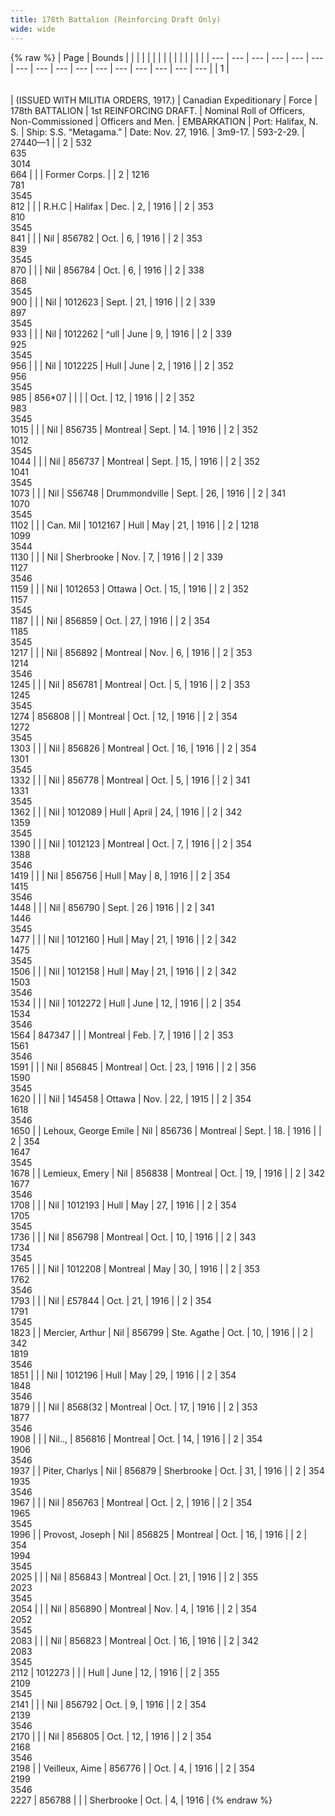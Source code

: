 ```yaml
---
title: 178th Battalion (Reinforcing Draft Only)
wide: wide
---
```


{% raw %}
| Page | Bounds | | | | | | | | | | | | | | |
| --- | --- | --- | --- | --- | --- | --- | --- | --- | --- | --- | --- | --- | --- | --- | --- |
| 1 | <br><br><br> | (ISSUED WITH MILITIA ORDERS, 1917.) | Canadian Expeditionary | Force | 178th BATTALION | 1st REINFORCING DRAFT. | Nominal Roll of Officers, Non-Commissioned | Officers and Men. | EMBARKATION | Port: Halifax, N. S. | Ship: S.S. “Metagama.” | Date: Nov. 27, 1916. | 3m9-17. | 593-2-29. | 27440—1 |
| 2 | 532<br>635<br>3014<br>664 |  |  | Former Corps. |
| 2 | 1216<br>781<br>3545<br>812 |  |  | R.H.C  | Halifax  | Dec. | 2, | 1916 |
| 2 | 353<br>810<br>3545<br>841 |  |  | Nil  | 856782 | Oct. | 6, | 1916 |
| 2 | 353<br>839<br>3545<br>870 |  |  | Nil  | 856784 | Oct. | 6, | 1916 |
| 2 | 338<br>868<br>3545<br>900 |  |  | Nil  | 1012623 | Sept. | 21, | 1916 |
| 2 | 339<br>897<br>3545<br>933 |  |  | Nil  | 1012262 | ^ull  | June | 9, | 1916 |
| 2 | 339<br>925<br>3545<br>956 |  |  | Nil  | 1012225 | Hull  | June | 2, | 1916 |
| 2 | 352<br>956<br>3545<br>985 | 856*07 |  |  |  | Oct. | 12, | 1916 |
| 2 | 352<br>983<br>3545<br>1015 |  |  | Nil  | 856735 | Montreal  | Sept. | 14. | 1916 |
| 2 | 352<br>1012<br>3545<br>1044 |  |  | Nil  | 856737 | Montreal  | Sept. | 15, | 1916 |
| 2 | 352<br>1041<br>3545<br>1073 |  |  | Nil  | S56748 | Drummondville | Sept. | 26, | 1916 |
| 2 | 341<br>1070<br>3545<br>1102 |  |  | Can. Mil  | 1012167 | Hull  | May | 21, | 1916 |
| 2 | 1218<br>1099<br>3544<br>1130 |  |  | Nil  | Sherbrooke  | Nov. | 7, | 1916 |
| 2 | 339<br>1127<br>3546<br>1159 |  |  | Nil  | 1012653 | Ottawa  | Oct. | 15, | 1916 |
| 2 | 352<br>1157<br>3545<br>1187 |  |  | Nil  | 856859 | Oct. | 27, | 1916 |
| 2 | 354<br>1185<br>3545<br>1217 |  |  | Nil  | 856892 | Montreal  | Nov. | 6, | 1916 |
| 2 | 353<br>1214<br>3546<br>1245 |  |  | Nil  | 856781 | Montreal  | Oct. | 5, | 1916 |
| 2 | 353<br>1245<br>3545<br>1274 | 856808 |  |  | Montreal  | Oct. | 12, | 1916 |
| 2 | 354<br>1272<br>3545<br>1303 |  |  | Nil  | 856826 | Montreal  | Oct. | 16, | 1916 |
| 2 | 354<br>1301<br>3545<br>1332 |  |  | Nil  | 856778 | Montreal  | Oct. | 5, | 1916 |
| 2 | 341<br>1331<br>3545<br>1362 |  |  | Nil  | 1012089 | Hull  | April | 24, | 1916 |
| 2 | 342<br>1359<br>3545<br>1390 |  |  | Nil  | 1012123 | Montreal  | Oct. | 7, | 1916 |
| 2 | 354<br>1388<br>3546<br>1419 |  |  | Nil  | 856756 | Hull  | May | 8, | 1916 |
| 2 | 354<br>1415<br>3546<br>1448 |  |  | Nil  | 856790 | Sept. | 26 | 1916 |
| 2 | 341<br>1446<br>3545<br>1477 |  |  | Nil  | 1012160 | Hull  | May | 21, | 1916 |
| 2 | 342<br>1475<br>3545<br>1506 |  |  | Nil  | 1012158 | Hull  | May | 21, | 1916 |
| 2 | 342<br>1503<br>3546<br>1534 |  |  | Nil  | 1012272 | Hull  | June | 12, | 1916 |
| 2 | 354<br>1534<br>3546<br>1564 | 847347 |  |  | Montreal  | Feb. | 7, | 1916 |
| 2 | 353<br>1561<br>3546<br>1591 |  |  | Nil  | 856845 | Montreal  | Oct. | 23, | 1916 |
| 2 | 356<br>1590<br>3545<br>1620 |  |  | Nil  | 145458 | Ottawa  | Nov. | 22, | 1915 |
| 2 | 354<br>1618<br>3546<br>1650 |  | Lehoux, George Emile  | Nil  | 856736 | Montreal  | Sept. | 18. | 1916 |
| 2 | 354<br>1647<br>3545<br>1678 |  | Lemieux, Emery  | Nil  | 856838 | Montreal  | Oct. | 19, | 1916 |
| 2 | 342<br>1677<br>3546<br>1708 |  |  | Nil  | 1012193 | Hull  | May | 27, | 1916 |
| 2 | 354<br>1705<br>3545<br>1736 |  |  | Nil  | 856798 | Montreal  | Oct. | 10, | 1916 |
| 2 | 343<br>1734<br>3545<br>1765 |  |  | Nil  | 1012208 | Montreal  | May | 30, | 1916 |
| 2 | 353<br>1762<br>3546<br>1793 |  |  | Nil  | £57844 | Oct. | 21, | 1916 |
| 2 | 354<br>1791<br>3545<br>1823 |  | Mercier, Arthur  | Nil  | 856799 | Ste. Agathe  | Oct. | 10, | 1916 |
| 2 | 342<br>1819<br>3546<br>1851 |  |  | Nil  | 1012196 | Hull  | May | 29, | 1916 |
| 2 | 354<br>1848<br>3546<br>1879 |  |  | Nil  | 8568(32 | Montreal  | Oct. | 17, | 1916 |
| 2 | 353<br>1877<br>3546<br>1908 |  |  | Nil..,  | 856816 | Montreal  | Oct. | 14, | 1916 |
| 2 | 354<br>1906<br>3546<br>1937 |  | Piter, Charlys  | Nil  | 856879 | Sherbrooke  | Oct. | 31, | 1916 |
| 2 | 354<br>1935<br>3546<br>1967 |  |  | Nil  | 856763 | Montreal  | Oct. | 2, | 1916 |
| 2 | 354<br>1965<br>3545<br>1996 |  | Provost, Joseph  | Nil  | 856825 | Montreal  | Oct. | 16, | 1916 |
| 2 | 354<br>1994<br>3545<br>2025 |  |  | Nil  | 856843 | Montreal  | Oct. | 21, | 1916 |
| 2 | 355<br>2023<br>3545<br>2054 |  |  | Nil  | 856890 | Montreal  | Nov. | 4, | 1916 |
| 2 | 354<br>2052<br>3545<br>2083 |  |  | Nil  | 856823 | Montreal  | Oct. | 16, | 1916 |
| 2 | 342<br>2083<br>3545<br>2112 | 1012273 |  |  | Hull  | June | 12, | 1916 |
| 2 | 355<br>2109<br>3545<br>2141 |  |  | Nil  | 856792 | Oct. | 9, | 1916 |
| 2 | 354<br>2139<br>3546<br>2170 |  |  | Nil  | 856805 | Oct. | 12, | 1916 |
| 2 | 354<br>2168<br>3546<br>2198 |  | Veilleux, Aime  | 856776 |  | Oct. | 4, | 1916 |
| 2 | 354<br>2199<br>3546<br>2227 | 856788 |  |  | Sherbrooke  | Oct. | 4, | 1916 |
{% endraw %}
